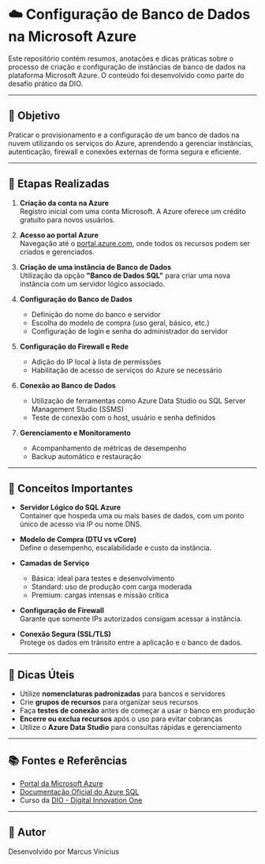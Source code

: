 # ☁️ Configuração de Banco de Dados na Microsoft Azure

Este repositório contém resumos, anotações e dicas práticas sobre o processo de criação e configuração de instâncias de banco de dados na plataforma Microsoft Azure. O conteúdo foi desenvolvido como parte do desafio prático da DIO.

---

## 🎯 Objetivo

Praticar o provisionamento e a configuração de um banco de dados na nuvem utilizando os serviços do Azure, aprendendo a gerenciar instâncias, autenticação, firewall e conexões externas de forma segura e eficiente.

---

## 🔧 Etapas Realizadas

1. **Criação da conta na Azure**  
   Registro inicial com uma conta Microsoft. A Azure oferece um crédito gratuito para novos usuários.

2. **Acesso ao portal Azure**  
   Navegação até o [portal.azure.com](https://portal.azure.com/), onde todos os recursos podem ser criados e gerenciados.

3. **Criação de uma instância de Banco de Dados**  
   Utilização da opção **"Banco de Dados SQL"** para criar uma nova instância com um servidor lógico associado.

4. **Configuração do Banco de Dados**
   - Definição do nome do banco e servidor
   - Escolha do modelo de compra (uso geral, básico, etc.)
   - Configuração de login e senha do administrador do servidor

5. **Configuração do Firewall e Rede**
   - Adição do IP local à lista de permissões
   - Habilitação de acesso de serviços do Azure se necessário

6. **Conexão ao Banco de Dados**
   - Utilização de ferramentas como Azure Data Studio ou SQL Server Management Studio (SSMS)
   - Teste de conexão com o host, usuário e senha definidos

7. **Gerenciamento e Monitoramento**
   - Acompanhamento de métricas de desempenho
   - Backup automático e restauração

---

## 🧠 Conceitos Importantes

- **Servidor Lógico do SQL Azure**  
  Container que hospeda uma ou mais bases de dados, com um ponto único de acesso via IP ou nome DNS.

- **Modelo de Compra (DTU vs vCore)**  
  Define o desempenho, escalabilidade e custo da instância.

- **Camadas de Serviço**  
  - Básica: ideal para testes e desenvolvimento
  - Standard: uso de produção com carga moderada
  - Premium: cargas intensas e missão crítica

- **Configuração de Firewall**  
  Garante que somente IPs autorizados consigam acessar a instância.

- **Conexão Segura (SSL/TLS)**  
  Protege os dados em trânsito entre a aplicação e o banco de dados.

---

## 📝 Dicas Úteis

- Utilize **nomenclaturas padronizadas** para bancos e servidores
- Crie **grupos de recursos** para organizar seus recursos
- Faça **testes de conexão** antes de começar a usar o banco em produção
- **Encerre ou exclua recursos** após o uso para evitar cobranças
- Utilize o **Azure Data Studio** para consultas rápidas e gerenciamento

---

## 📚 Fontes e Referências

- [Portal da Microsoft Azure](https://portal.azure.com/)
- [Documentação Oficial do Azure SQL](https://learn.microsoft.com/pt-br/azure/azure-sql/)
- Curso da [DIO - Digital Innovation One](https://web.dio.me/)

---

## 🚀 Autor

Desenvolvido por Marcus Vinicius
